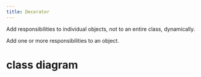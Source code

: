 ```yaml
---
title: Decorator
---
```


Add responsibilities to individual objects, not to an entire class, dynamically.

Add one or more responsibilities to an object.

# class diagram
<script text="text/uml" class="uml">
[<abstract>Component | Operation()]
[ConcreteComponent | Operation()]
[<abstract>Decorator | Operation()]
[ConcreteDecoratorA | Operation() | AddedState]
[ConcreteDecoratorB | Operation(); AddedBehavior()]

[ConcreteComponent]-:>[Component]
[Decorator]-:>[Component]
[ConcreteDecoratorA]-:>[Decorator]
[ConcreteDecoratorB]-:>[Decorator]
[Decorator]component o->[Component]

[Decorator]--[<note>component->Operation()]
[ConcreteDecoratorB]--[<note>Decorator::Operation()
AddedBehavior()]
</script>
